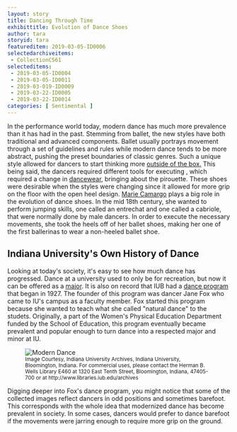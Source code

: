 ```yaml
---
layout: story
title: Dancing Through Time
exhibittitle: Evolution of Dance Shoes
author: tara
storyid: tara
featureditem: 2019-03-05-ID0006
selectedarchiveitems:
 - CollectionC561
selecteditems:
 - 2019-03-05-ID0004
 - 2019-03-05-ID0011
 - 2019-03-019-ID0009
 - 2019-03-22-ID0005
 - 2019-03-22-ID0014
categories: [ Sentimental ]
---
```


In the performance world today, modern dance has much more prevalence than it has had in the past. Stemming from ballet, the new styles have both traditional and advanced components. Ballet usually portrays movement through a set of guidelines and rules while modern dance tends to be more abstract, pushing the preset boundaries of classic genres. Such a unique style allowed for dancers to start thinking more [outside of the box.](https://www.jstor.org/stable/3849882) This being said, the dancers required different tools for executing , which required a change in [dancewear,](https://www.jstor.org/stable/40259742?seq=1#metadata_info_tab_contents) bringing about the pirouette. These shoes were desirable when the styles were changing since it allowed for more grip on the floor with the open heel design. [Marie Camargo](https://www.britannica.com/biography/Marie-Camargo) plays a big role in the evolution of dance shoes. In the mid 18th century, she wanted to perform jumping skills, one called an entrechat and one called a cabriole, that were normally done by male dancers. In order to execute the necessary movements, she took the heels off of her ballet shoes, making her one of the first ballerinas to wear a non-heeled ballet shoe.

## Indiana University's Own History of Dance

Looking at today's society, it's easy to see how much dance has progressed. Dance at a university used to only be for recreation, but now it can be offered as a [major](https://college.indiana.edu/academics/degrees-majors/major-guides/dance-bfa.html). It is also on record that IUB had a [dance program](http://purl.dlib.indiana.edu/iudl/findingaids/archives/InU-Ar-VAD4124) that began in 1927. The founder of this program was dancer Jane Fox who came to IU's campus as a faculty member. Fox started this program because she wanted to teach what she called "natural dance" to the studets. Originally, a part of the Women's Physical Education Department funded by the School of Education, this program eventually became prevalent and popular enough to turn dance into a respected major and minor at IU.

<figure>
  <img src="http://fedora.dlib.indiana.edu/fedora/get/iudl:1139660/LARGE" alt="Modern Dance"/>
  <figcaption><small>Image Courtesy, Indiana University Archives, Indiana University, Bloomington, Indiana. For commercial uses, please contact the Herman B. Wells Library E460 at 1320 East Tenth Street, Bloomington, Indiana, 47405-700 or at http://www.libraries.iub.edu/archives</small></figcaption>
</figure>

Digging deeper into Fox's dance program, you might notice that some of the collected images reflect dancers in odd positions and sometimes barefoot. This corresponds with the whole idea that modernized dance has become prevalent in society. In some cases, dancers would prefer to dance barefoot if the movements were jarring enough to require more grip on the ground.  
